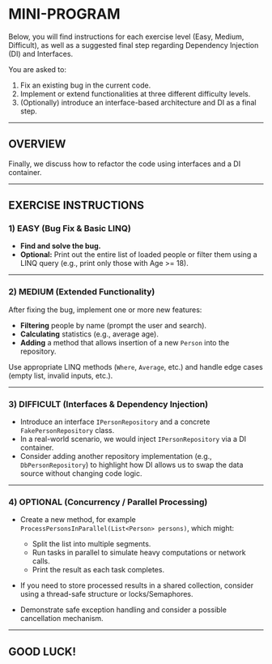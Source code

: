 ﻿# MINI-PROGRAM

Below, you will find instructions for each exercise level (Easy, Medium, Difficult), as well as a suggested final step regarding Dependency Injection (DI) and Interfaces.

You are asked to:

1. Fix an existing bug in the current code.  
2. Implement or extend functionalities at three different difficulty levels.  
3. (Optionally) introduce an interface-based architecture and DI as a final step.

---

## OVERVIEW

Finally, we discuss how to refactor the code using interfaces and a DI container.

---

## EXERCISE INSTRUCTIONS

### 1) EASY (Bug Fix & Basic LINQ)

- **Find and solve the bug.**  
- **Optional:** Print out the entire list of loaded people or filter them using a LINQ query (e.g., print only those with Age >= 18).

---

### 2) MEDIUM (Extended Functionality)

After fixing the bug, implement one or more new features:

- **Filtering** people by name (prompt the user and search).  
- **Calculating** statistics (e.g., average age).  
- **Adding** a method that allows insertion of a new `Person` into the repository.

Use appropriate LINQ methods (`Where`, `Average`, etc.) and handle edge cases (empty list, invalid inputs, etc.).

---

### 3) DIFFICULT (Interfaces & Dependency Injection)

- Introduce an interface `IPersonRepository` and a concrete `FakePersonRepository` class.  
- In a real-world scenario, we would inject `IPersonRepository` via a DI container.  
- Consider adding another repository implementation (e.g., `DbPersonRepository`) to highlight how DI allows us to swap the data source without changing code logic.

---

### 4) OPTIONAL (Concurrency / Parallel Processing)

- Create a new method, for example `ProcessPersonsInParallel(List<Person> persons)`, which might:
  - Split the list into multiple segments.  
  - Run tasks in parallel to simulate heavy computations or network calls.  
  - Print the result as each task completes.  

- If you need to store processed results in a shared collection, consider using a thread-safe structure or locks/Semaphores.  
- Demonstrate safe exception handling and consider a possible cancellation mechanism.

---

## GOOD LUCK!